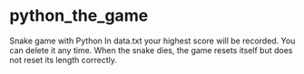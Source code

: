 # python_the_game
Snake game with Python
In data.txt your highest score will be recorded. You can delete it any time.
When the snake dies, the game resets itself but does not reset its length correctly.
